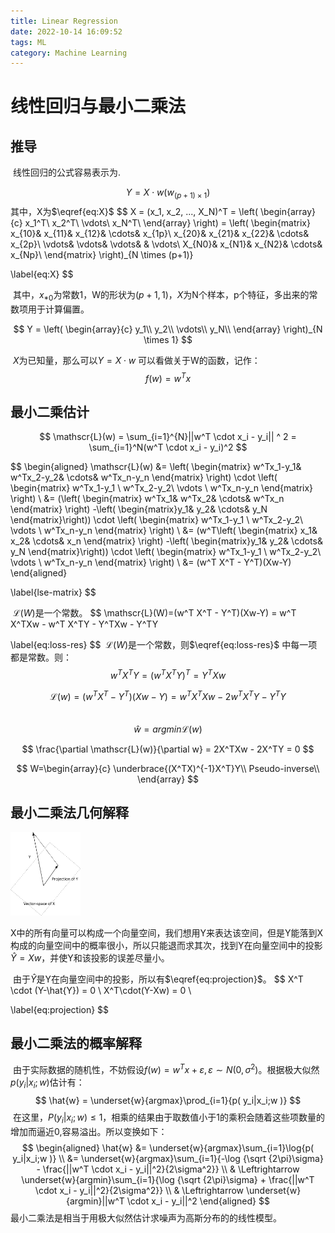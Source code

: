 ```yaml
---
title: Linear Regression
date: 2022-10-14 16:09:52
tags: ML
category: Machine Learning
---
```


# 线性回归与最小二乘法

## 推导

​		线性回归的公式容易表示为.


$$
Y = X \cdot w    (w_{(p+1) \times 1})
\label{linear}
$$
​		其中，X为$\eqref{eq:X}$ 
$$
X = (x_1, x_2, ..., X_N)^T =
\left( \begin{array}{c}
	x_1^T\\
	x_2^T\\
	\vdots\\
	x_N^T\\
\end{array} \right) = 
\left( \begin{matrix}
	x_{10}&     x_{11}&		x_{12}&		\cdots&		x_{1p}\\
	x_{20}&     x_{21}&		x_{22}&		\cdots&		x_{2p}\\
	\vdots&     \vdots&		\vdots&		&		\vdots\\
	X_{N0}&     x_{N1}&		x_{N2}&		\cdots&		x_{Np}\\
\end{matrix} \right)_{N \times (p+1)}

\label{eq:X}
$$

​		其中，$x_{*0}$为常数1，W的形状为$(p+1, 1)$，$X$为N个样本，p个特征，多出来的常数项用于计算偏置。

$$
Y = \left( \begin{array}{c}
	y_1\\
	y_2\\
	\vdots\\
	y_N\\
\end{array} \right)_{N \times 1}
$$

​		$X$为已知量，那么可以$Y=X\cdot w$ 可以看做关于W的函数，记作：
$$
f(w)=w^Tx
$$


## 最小二乘估计

$$
\mathscr{L}(w) = \sum_{i=1}^{N}||w^T \cdot x_i - y_i|| ^ 2 = \sum_{i=1}^N(w^T \cdot x_i - y_i)^2
$$

$$
\begin{aligned}
\mathscr{L}(w) &= \left( \begin{matrix}  w^Tx_1-y_1&		w^Tx_2-y_2&	\cdots&	w^Tx_n-y_n \end{matrix} \right) \cdot \left( \begin{matrix} w^Tx_1-y_1 \\ w^Tx_2-y_2\\ \vdots \\ w^Tx_n-y_n  \end{matrix} \right)  \\ &= 
(\left( \begin{matrix}  w^Tx_1&		w^Tx_2&	\cdots&	w^Tx_n \end{matrix} \right) -\left( \begin{matrix}y_1& y_2& \cdots& y_N  \end{matrix}\right))
\cdot \left( \begin{matrix} w^Tx_1-y_1 \\ w^Tx_2-y_2\\ \vdots \\ w^Tx_n-y_n  \end{matrix} \right)  \\ &=
(w^T\left( \begin{matrix}  x_1&		x_2&	\cdots&	x_n \end{matrix} \right) -\left( \begin{matrix}y_1& y_2& \cdots& y_N  \end{matrix}\right))
\cdot \left( \begin{matrix} w^Tx_1-y_1 \\ w^Tx_2-y_2\\ \vdots \\ w^Tx_n-y_n  \end{matrix} \right) \\ &=
(w^T X^T - Y^T)(Xw-Y) 
\end{aligned}

\label{lse-matrix}
$$

​	$\mathscr{L}(W)$是一个常数。 
$$
\mathscr{L}(W)=(w^T X^T - Y^T)(Xw-Y) = w^T X^TXw - w^T X^TY - Y^TXw - Y^TY

\label{eq:loss-res}
$$
​		$\mathscr{L}(W)$是一个常数，则$\eqref{eq:loss-res}$ 中每一项都是常数。则：
$$
w^T X^TY = (w^T X^TY)^T = Y^TXw
$$

$$
\mathscr{L}(w)=(w^T X^T - Y^T)(Xw-Y) = w^T X^TXw - 2w^T X^TY - Y^TY
$$
​	
$$
\hat{w} = argmin \mathscr{L}(w)
$$

$$
\frac{\partial \mathscr{L}(w)}{\partial w} = 2X^TXw - 2X^TY = 0
$$

$$
W=\begin{array}{c}
	\underbrace{(X^TX)^{-1}X^T}Y\\
	Pseudo-inverse\\
\end{array}
$$

## 最小二乘法几何解释

<img src="https://raw.githubusercontent.com/pikeyang/iamage/master/img/202210141938336.png?token=AOH5QIEUKNJ4S6RBGFSCJGDDJFFIC" alt="lse-geometry" style="zoom: 13%;" />

​		X中的所有向量可以构成一个向量空间，我们想用Y来表达该空间，但是Y能落到X构成的向量空间中的概率很小，所以只能退而求其次，找到Y在向量空间中的投影$\hat{Y}=Xw$，并使Y和该投影的误差尽量小。

​		由于$\hat{Y}$是Y在向量空间中的投影，所以有$\eqref{eq:projection}$。
$$
X^T \cdot (Y-\hat{Y}) = 0 \\
X^T\cdot(Y-Xw) = 0 \\

\label{eq:projection}
$$

## 最小二乘法的概率解释



​		由于实际数据的随机性，不妨假设$f(w) = w^Tx+\varepsilon, \varepsilon \sim N(0, \sigma^2)$。根据极大似然$p( y_i|x_i;w )$估计有：		
$$
\hat{w} = \underset{w}{argmax}\prod_{i=1}{p( y_i|x_i;w )}
$$
​		在这里，$P(y_i|x_i;w)≤1$，相乘的结果由于取数值小于1的乘积会随着这些项数量的增加而逼近0,容易溢出。所以变换如下：
$$
\begin{aligned}
\hat{w} &= \underset{w}{argmax}\sum_{i=1}\log{p( y_i|x_i;w )} \\ &=
\underset{w}{argmax}\sum_{i=1}{-\log {\sqrt {2\pi}\sigma} - \frac{||w^T \cdot x_i - y_i||^2}{2\sigma^2}} \\ & \Leftrightarrow
\underset{w}{argmin}\sum_{i=1}{\log {\sqrt {2\pi}\sigma} + \frac{||w^T \cdot x_i - y_i||^2}{2\sigma^2}} \\ & \Leftrightarrow
\underset{w}{argmin}||w^T \cdot x_i - y_i||^2
\end{aligned}
$$
​		最小二乘法是相当于用极大似然估计求噪声为高斯分布的的线性模型。
